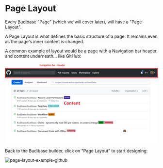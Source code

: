 # Page Layout

Every Budibase "Page" \(which we will cover later\), will have a "Page Layout".

A Page Layout is what defines the basic structure of a page. It remains even as the page's inner content is changed.

A common example of layout would be a page with a Navigation bar header, and content underneath... like GitHub:

![page-layout-example-github](../../.gitbook/assets/page-layout-example-github.png)

Back to the Budibase builder, click on "Page Layout" to start designing:

![page-layout-example-github](https://github.com/Budibase/docs/tree/c513c3c8eb6375a95451420819b9bbf3de24d3c9/assets/user-guide/page-layout.png)

